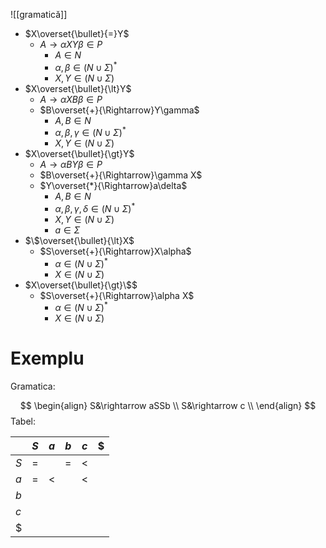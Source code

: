 ![[gramatică]]

- $X\overset{\bullet}{=}Y$
	- $A\rightarrow \alpha XY\beta\in P$
		- $A\in N$
		- $\alpha,\beta\in(N\cup\Sigma)^*$
		- $X,Y\in(N\cup\Sigma)$
- $X\overset{\bullet}{\lt}Y$
	- $A\rightarrow\alpha XB\beta\in P$
	- $B\overset{+}{\Rightarrow}Y\gamma$
		- $A,B\in N$
		- $\alpha,\beta,\gamma\in(N\cup\Sigma)^*$
		- $X,Y\in(N\cup\Sigma)$
- $X\overset{\bullet}{\gt}Y$
	- $A\rightarrow\alpha BY\beta\in P$
	- $B\overset{+}{\Rightarrow}\gamma X$
	- $Y\overset{*}{\Rightarrow}a\delta$
		- $A,B\in N$
		- $\alpha,\beta,\gamma,\delta\in(N\cup\Sigma)^*$
		- $X,Y\in(N\cup\Sigma)$
		- $a\in\Sigma$
- $\$\overset{\bullet}{\lt}X$
	- $S\overset{+}{\Rightarrow}X\alpha$
		- $\alpha\in(N\cup\Sigma)^*$
		- $X\in(N\cup\Sigma)$
- $X\overset{\bullet}{\gt}\$$
	- $S\overset{+}{\Rightarrow}\alpha X$
		- $\alpha\in(N\cup\Sigma)^*$
		- $X\in(N\cup\Sigma)$

# Exemplu

Gramatica:

$$
\begin{align}
S&\rightarrow aSSb \\
S&\rightarrow c \\
\end{align}
$$
Tabel:

|  | $S$ | $a$ | $b$ | $c$ | $\$$ |
| ---- | ---- | ---- | ---- | ---- | ---- |
| $S$ | = |  | = | < |  |
| $a$ | = | < |  | < |  |
| $b$ |  |  |  |  |  |
| $c$ |  |  |  |  |  |
| $\$$ |  |  |  |  |  |
